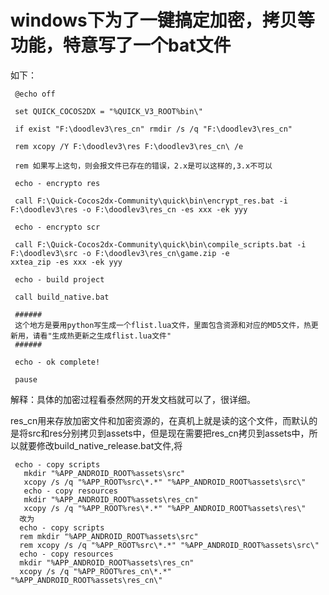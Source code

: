 # windows下为了一键搞定加密，拷贝等功能，特意写了一个bat文件

如下：

     @echo off

     set QUICK_COCOS2DX = "%QUICK_V3_ROOT%bin\"

     if exist "F:\doodlev3\res_cn" rmdir /s /q "F:\doodlev3\res_cn"

     rem xcopy /Y F:\doodlev3\res F:\doodlev3\res_cn\ /e

     rem 如果写上这句，则会报文件已存在的错误，2.x是可以这样的,3.x不可以

     echo - encrypto res

     call F:\Quick-Cocos2dx-Community\quick\bin\encrypt_res.bat -i F:\doodlev3\res -o F:\doodlev3\res_cn -es xxx -ek yyy

     echo - encrypto scr

     call F:\Quick-Cocos2dx-Community\quick\bin\compile_scripts.bat -i F:\doodlev3\src -o F:\doodlev3\res_cn\game.zip -e              xxtea_zip -es xxx -ek yyy

     echo - build project

     call build_native.bat

     ######
     这个地方是要用python写生成一个flist.lua文件，里面包含资源和对应的MD5文件，热更新用，请看"生成热更新之生成flist.lua文件"
     ######

     echo - ok complete!

     pause

解释：具体的加密过程看泰然网的开发文档就可以了，很详细。

 res_cn用来存放加密文件和加密资源的，在真机上就是读的这个文件，而默认的是将src和res分别拷贝到assets中，但是现在需要把res_cn拷贝到assets中，所以就要修改build_native_release.bat文件,将
 
     echo - copy scripts
       mkdir "%APP_ANDROID_ROOT%assets\src"
       xcopy /s /q "%APP_ROOT%src\*.*" "%APP_ANDROID_ROOT%assets\src\"
       echo - copy resources
       mkdir "%APP_ANDROID_ROOT%assets\res_cn"
       xcopy /s /q "%APP_ROOT%res\*.*" "%APP_ANDROID_ROOT%assets\res\"
      改为
      echo - copy scripts
      rem mkdir "%APP_ANDROID_ROOT%assets\src"
      rem xcopy /s /q "%APP_ROOT%src\*.*" "%APP_ANDROID_ROOT%assets\src\"
      echo - copy resources
      mkdir "%APP_ANDROID_ROOT%assets\res_cn"
      xcopy /s /q "%APP_ROOT%res_cn\*.*" "%APP_ANDROID_ROOT%assets\res_cn\"
